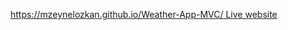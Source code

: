 [https://mzeynelozkan.github.io/Weather-App-MVC/ Live website](https://666ac82f2639b6007f831e06--symphonious-syrniki-7666c4.netlify.app/)
